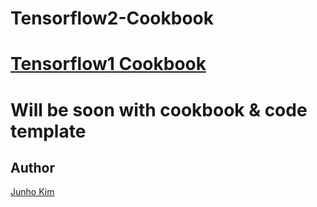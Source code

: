 # Tensorflow2-Cookbook

# [Tensorflow1 Cookbook](https://github.com/taki0112/Tensorflow-Cookbook)

# Will be soon with cookbook & code template

## Author
[Junho Kim](http://bit.ly/jhkim_ai)

